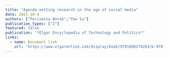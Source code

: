 ```yaml
---
title: "Agenda-setting research in the age of social media"
date: 2022-10-4
authors: ["Porismita Borah","Yan Su"]
publication_types: ["2"]
featured: false
publication: "*Elgar Encyclopedia of Technology and Politics*"
links:
  - name: Document link
    url: 'https://www.elgaronline.com/display/book/9781800374263/b-9781800374263.agenda.setting.borah.su.xml'
---
```

